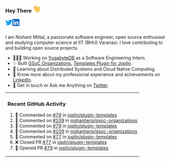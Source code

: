 ### Hey There <img src="./assets/wave.gif" width="25px">
<a href="http://urls.nishantwrp.com/github-to-twitter" target="_blank">
  <img align="left" alt="Nishant's Twitter" width="22px" src="./assets/twitter.svg" />
</a>
<a href="http://urls.nishantwrp.com/github-to-linkedin" target="_blank">
  <img align="left" alt="Nishant's LinkedIn" width="22px" src="./assets/linkedin.svg" />
</a>
<a href="http://urls.nishantwrp.com/github-to-site" target="_blank">
  <img align="left" alt="Nishant's Site" width="22px" src="./assets/globe.svg" />
</a>
<br /><br />

I am Nishant Mittal, a passionate software engineer, open source enthusiast and studying computer science at IIT (BHU) Varanasi. I love contributing to and building open source projects.

- 👨🏽‍💻 Working on [YugabyteDB](https://www.github.com/yugabyte) as a Software Engineering Intern.
- ✨ Built [GSoC Organizations](https://www.gsocorganizations.dev/), [Templates Plugin for Joplin](https://github.com/joplin/plugin-templates).
- 🌱 Learning about Distributed Systems and Cloud Native Computing.
- 🚀 Know more about my professional experience and achievements on [LinkedIn](http://urls.nishantwrp.com/github-to-linkedin).
- 💬 Get in touch or Ask me Anything on [Twitter](http://urls.nishantwrp.com/github-to-twitter).

<table><tr>
  
<td valign="top" width="100%">

### Recent GitHub Activity
<!--RECENT_ACTIVITY:start-->
1. 💬 Commented on [#79](https://github.com/joplin/plugin-templates/pull/79#issuecomment-1784882670) in [joplin/plugin-templates](https://github.com/joplin/plugin-templates)<br>
2. 💬 Commented on [#109](https://github.com/nishantwrp/gsoc-organizations/issues/109#issuecomment-1784118358) in [nishantwrp/gsoc-organizations](https://github.com/nishantwrp/gsoc-organizations)<br>
3. 💬 Commented on [#79](https://github.com/joplin/plugin-templates/pull/79#discussion_r1375415271) in [joplin/plugin-templates](https://github.com/joplin/plugin-templates)<br>
4. 💬 Commented on [#109](https://github.com/nishantwrp/gsoc-organizations/issues/109#issuecomment-1784067855) in [nishantwrp/gsoc-organizations](https://github.com/nishantwrp/gsoc-organizations)<br>
5. 💬 Commented on [#77](https://github.com/joplin/plugin-templates/pull/77#issuecomment-1783803324) in [joplin/plugin-templates](https://github.com/joplin/plugin-templates)<br>
6. ❌ Closed PR [#77](https://github.com/joplin/plugin-templates/pull/77) in [joplin/plugin-templates](https://github.com/joplin/plugin-templates)<br>
7. 💪 Opened PR [#79](https://github.com/joplin/plugin-templates/pull/79) in [joplin/plugin-templates](https://github.com/joplin/plugin-templates)<br>
<!--RECENT_ACTIVITY:end-->

</td>
</tr></table>

